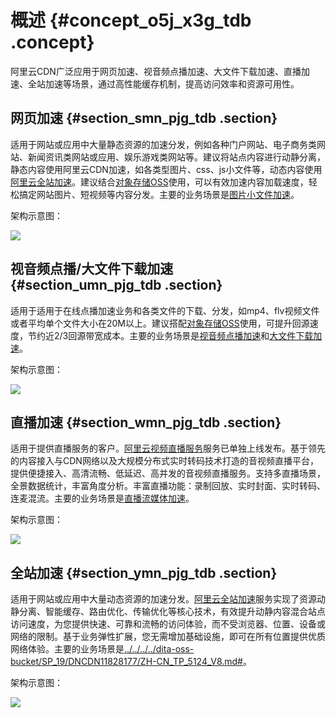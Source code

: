 # 概述 {#concept_o5j_x3g_tdb .concept}

阿里云CDN广泛应用于网页加速、视音频点播加速、大文件下载加速、直播加速、全站加速等场景，通过高性能缓存机制，提高访问效率和资源可用性。

## 网页加速 {#section_smn_pjg_tdb .section}

适用于网站或应用中大量静态资源的加速分发，例如各种门户网站、电子商务类网站、新闻资讯类网站或应用、娱乐游戏类网站等。建议将站点内容进行动静分离，静态内容使用阿里云CDN加速，如各类型图片、css、js小文件等，动态内容使用[阿里云全站加速](../../../../intl.zh-CN/用户指南/动静态加速规则/设置静态文件路径.md)。建议结合[对象存储OSS](https://www.alibabacloud.com/help/zh/product/31815.htm)使用，可以有效加速内容加载速度，轻松搞定网站图片、短视频等内容分发。主要的业务场景是[图片小文件加速](../../../../intl.zh-CN/用户指南/业务类型/类型1：图片小文件加速.md#)。

架构示意图：

![](http://static-aliyun-doc.oss-cn-hangzhou.aliyuncs.com/assets/img/5101/15601553056000_zh-CN.jpg)

## 视音频点播/大文件下载加速 {#section_umn_pjg_tdb .section}

适用于适用于在线点播加速业务和各类文件的下载、分发，如mp4、flv视频文件或者平均单个文件大小在20M以上。建议搭配[对象存储OSS](https://www.alibabacloud.com/help/zh/product/31815.htm)使用，可提升回源速度，节约近2/3回源带宽成本。主要的业务场景是[视音频点播加速](../../../../intl.zh-CN/用户指南/业务类型/类型3：视音频点播加速.md#)和[大文件下载加速](../../../../intl.zh-CN/用户指南/业务类型/类型2：大文件下载加速.md#)。

架构示意图：

![](http://static-aliyun-doc.oss-cn-hangzhou.aliyuncs.com/assets/img/5101/15601553056001_zh-CN.jpg)

## 直播加速 {#section_wmn_pjg_tdb .section}

适用于提供直播服务的客户。[阿里云视频直播服务](https://www.alibabacloud.com/zh/product/apsaravideo-for-live?spm=a2796.7919406.1097650.dznavproductsj1.62616ecf7Cjj4c)服务已单独上线发布。基于领先的内容接入与CDN网络以及大规模分布式实时转码技术打造的音视频直播平台，提供便捷接入、高清流畅、低延迟、高并发的音视频直播服务。支持多直播场景，全景数据统计，丰富角度分析。丰富直播功能：录制回放、实时封面、实时转码、连麦混流。主要的业务场景是[直播流媒体加速](../../../../intl.zh-CN/用户指南/业务类型/类型4：直播流媒体加速.md#)。

架构示意图：

![](http://static-aliyun-doc.oss-cn-hangzhou.aliyuncs.com/assets/img/5101/15601553066002_zh-CN.png)

## 全站加速 {#section_ymn_pjg_tdb .section}

适用于网站或应用中大量动态资源的加速分发。[阿里云全站加速](https://www.alibabacloud.com/zh/product/dcdn)服务实现了资源动静分离、智能缓存、路由优化、传输优化等核心技术，有效提升动静内容混合站点访问速度，为您提供快速、可靠和流畅的访问体验，而不受浏览器、位置、设备或网络的限制。基于业务弹性扩展，您无需增加基础设施，即可在所有位置提供优质网络体验。主要的业务场景是[../../../../dita-oss-bucket/SP\_19/DNCDN11828177/ZH-CN\_TP\_5124\_V8.md\#](../../../../intl.zh-CN/用户指南/业务类型/类型5：全站加速.md#)。

架构示意图：

![](http://static-aliyun-doc.oss-cn-hangzhou.aliyuncs.com/assets/img/5101/15601553066003_zh-CN.jpg)

